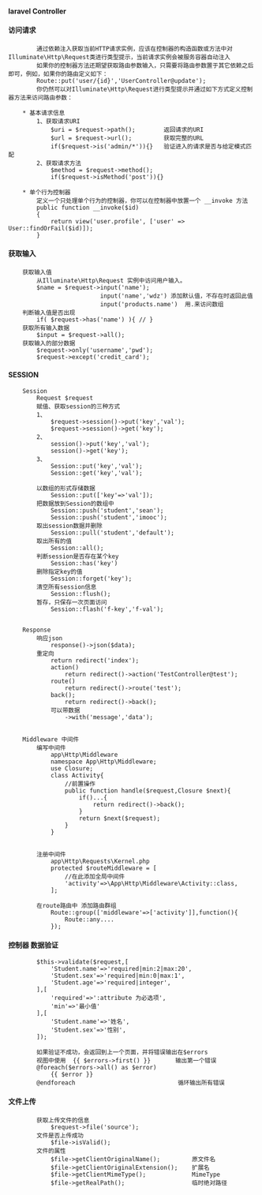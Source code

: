 #### laravel Controller

#### 访问请求
			通过依赖注入获取当前HTTP请求实例，应该在控制器的构造函数或方法中对Illuminate\Http\Request类进行类型提示，当前请求实例会被服务容器自动注入
			如果你的控制器方法还期望获取路由参数输入，只需要将路由参数置于其它依赖之后即可，例如，如果你的路由定义如下：
			Route::put('user/{id}','UserController@update');
			你仍然可以对Illuminate\Http\Request进行类型提示并通过如下方式定义控制器方法来访问路由参数：
		
		* 基本请求信息
			1、获取请求URI
				$uri = $request->path();   		返回请求的URI
				$url = $request->url();			获取完整的URL
				if($request->is('admin/*')){}	验证进入的请求是否与给定模式匹配
			2、获取请求方法
				$method = $request->method();
				if($request->isMethod('post')){}
				
		* 单个行为控制器
			定义一个只处理单个行为的控制器，你可以在控制器中放置一个 __invoke 方法
			public function __invoke($id)
			{
				return view('user.profile', ['user' => User::findOrFail($id)]);
			}
						
#### 获取输入
		获取输入值
			从Illuminate\Http\Request 实例中访问用户输入。
			$name = $request->input('name');
							  input('name','wdz') 添加默认值，不存在时返回此值
							  input('products.name')  用.来访问数组
		判断输入值是否出现
			if( $request->has('name') ){ // }
		获取所有输入数据
			$input = $request->all();
		获取输入的部分数据
			$request->only('username','pwd');
			$request->except('credit_card');


#### SESSION
		Session
			Request $request
			赋值、获取session的三种方式
			1、
				$request->session()->put('key','val');
				$request->session()->get('key');
			2、
				session()->put('key','val');
				session()->get('key');
			3、
				Session::put('key','val');
				Session::get('key','val');
				
			以数组的形式存储数据
				Session::put(['key'=>'val']);
			把数据放到Session的数组中
				Session::push('student','sean');
				Session::push('student','imooc');
			取出session数据并删除
				Session::pull('student','default');
			取出所有的值
				Session::all();
			判断session是否存在某个key
			    Session::has('key')
			删除指定key的值
				Session::forget('key');
			清空所有session信息
				Session::flush();
			暂存，只保存一次页面访问
				Session::flash('f-key','f-val');
				
		
		Response
			响应json
				response()->json($data);
			重定向
				return redirect('index');
				action()
					return redirect()->action('TestController@test');
				route()
					return redirect()->route('test');
				back();
					return redirect()->back();
				可以带数据
					->with('message','data');
		
		
		Middleware 中间件
			编写中间件
				app\Http\Middleware
				namespace App\Http\Middleware;
				use Closure;
				class Activity{
					//前置操作
					public function handle($request,Closure $next){
						if()...{
							return redirect()->back();
						}
						return $next($request);
					}
				}
				
				
			注册中间件
				app\Http\Requests\Kernel.php
				protected $routeMiddleware = [
					//在此添加全局中间件
					'activity'=>\App\Http\Middleware\Activity::class,
				];
			
			在route路由中 添加路由群组
				Route::group(['middleware'=>['activity']],function(){
					Route::any....
				});
				

#### 控制器 数据验证
			$this->validate($request,[
				'Student.name'=>'required|min:2|max:20',
				'Student.sex'=>'required|min:0|max:1',
				'Student.age'=>'required|integer',
			],[
				'required'=>':attribute 为必选项',
				'min'=>'最小值'
			],[
				'Student.name'=>'姓名',
				'Student.sex'=>'性别',
			]);
			
			如果验证不成功，会返回到上一个页面，并将错误输出在$errors
			视图中使用  {{ $errors->first() }}		输出第一个错误
			@foreach($errors->all() as $error)
				{{ $error }}
			@endforeach								循环输出所有错误
			

#### 文件上传
			获取上传文件的信息
				$request->file('source');
			文件是否上传成功
				$file->isValid();
			文件的属性
				$file->getClientOriginalName();			原文件名
				$file->getClientOriginalExtension();	扩展名
				$file->getClientMimeType();				MimeType
				$file->getRealPath();					临时绝对路径
				
				
			
			
			
			
			
			
			
			
			
			
			
			
			
			
			
			
			
			
			
			
			
			
			
			
			
			
			
			
			
			
			
			
			
			
			
		
		
		
		
		
		
		
		
		
		
		
		
		
		
		
		
		
		
		
		
		
			
			
			
			
			
			
			
			
			
			
			
			
			
			
			
			
